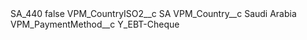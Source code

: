 <?xml version="1.0" encoding="UTF-8"?>
<CustomMetadata xmlns="http://soap.sforce.com/2006/04/metadata" xmlns:xsi="http://www.w3.org/2001/XMLSchema-instance" xmlns:xsd="http://www.w3.org/2001/XMLSchema">
    <label>SA_440</label>
    <protected>false</protected>
    <values>
        <field>VPM_CountryISO2__c</field>
        <value xsi:type="xsd:string">SA</value>
    </values>
    <values>
        <field>VPM_Country__c</field>
        <value xsi:type="xsd:string">Saudi Arabia</value>
    </values>
    <values>
        <field>VPM_PaymentMethod__c</field>
        <value xsi:type="xsd:string">Y_EBT-Cheque</value>
    </values>
</CustomMetadata>
